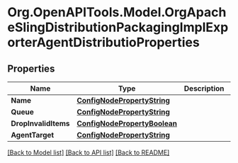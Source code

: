# Org.OpenAPITools.Model.OrgApacheSlingDistributionPackagingImplExporterAgentDistributioProperties
## Properties

Name | Type | Description | Notes
------------ | ------------- | ------------- | -------------
**Name** | [**ConfigNodePropertyString**](ConfigNodePropertyString.md) |  | [optional] 
**Queue** | [**ConfigNodePropertyString**](ConfigNodePropertyString.md) |  | [optional] 
**DropInvalidItems** | [**ConfigNodePropertyBoolean**](ConfigNodePropertyBoolean.md) |  | [optional] 
**AgentTarget** | [**ConfigNodePropertyString**](ConfigNodePropertyString.md) |  | [optional] 

[[Back to Model list]](../README.md#documentation-for-models) [[Back to API list]](../README.md#documentation-for-api-endpoints) [[Back to README]](../README.md)

